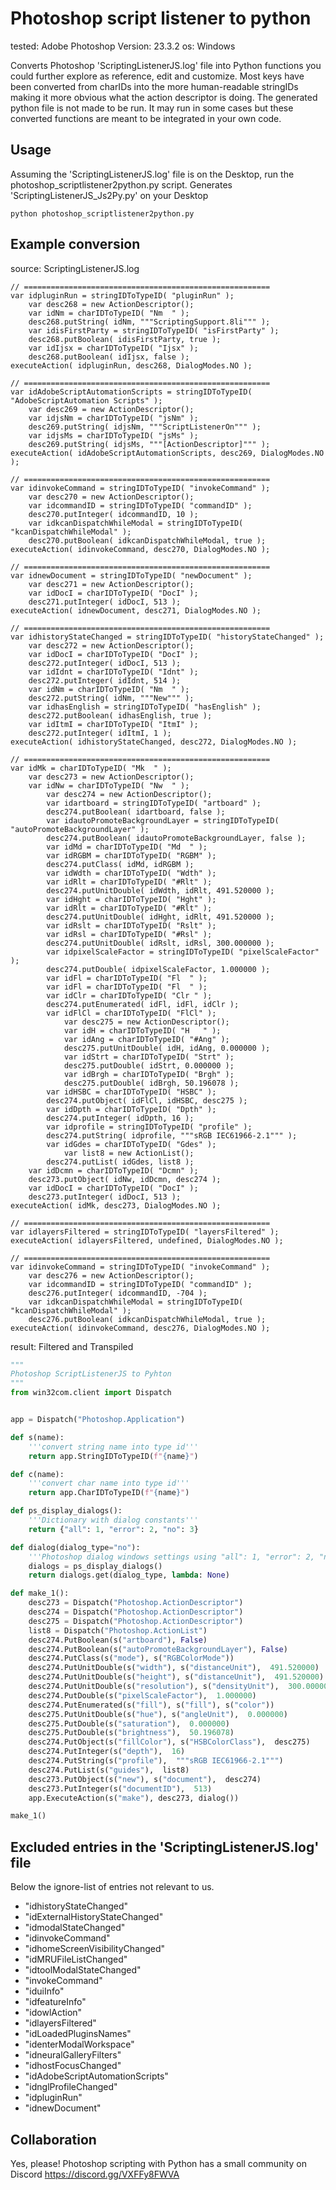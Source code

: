 # Photoshop script listener to python 
tested: Adobe Photoshop Version: 23.3.2
os: Windows

Converts Photoshop 'ScriptingListenerJS.log' file into Python functions you could further explore as reference, edit and customize.
Most keys have been converted from charIDs into the more human-readable stringIDs making it more obvious what the action descriptor is doing.
The generated python file is not made to be run. It may run in some cases but these converted functions are meant to be integrated in your own code.

## Usage

Assuming the 'ScriptingListenerJS.log' file is on the Desktop, run the photoshop_scriptlistener2python.py script. 
Generates 'ScriptingListenerJS_Js2Py.py' on your Desktop

```shell
python photoshop_scriptlistener2python.py
```

## Example conversion

source: ScriptingListenerJS.log
```log
// =======================================================
var idpluginRun = stringIDToTypeID( "pluginRun" );
    var desc268 = new ActionDescriptor();
    var idNm = charIDToTypeID( "Nm  " );
    desc268.putString( idNm, """ScriptingSupport.8li""" );
    var idisFirstParty = stringIDToTypeID( "isFirstParty" );
    desc268.putBoolean( idisFirstParty, true );
    var idIjsx = charIDToTypeID( "Ijsx" );
    desc268.putBoolean( idIjsx, false );
executeAction( idpluginRun, desc268, DialogModes.NO );

// =======================================================
var idAdobeScriptAutomationScripts = stringIDToTypeID( "AdobeScriptAutomation Scripts" );
    var desc269 = new ActionDescriptor();
    var idjsNm = charIDToTypeID( "jsNm" );
    desc269.putString( idjsNm, """ScriptListenerOn""" );
    var idjsMs = charIDToTypeID( "jsMs" );
    desc269.putString( idjsMs, """[ActionDescriptor]""" );
executeAction( idAdobeScriptAutomationScripts, desc269, DialogModes.NO );

// =======================================================
var idinvokeCommand = stringIDToTypeID( "invokeCommand" );
    var desc270 = new ActionDescriptor();
    var idcommandID = stringIDToTypeID( "commandID" );
    desc270.putInteger( idcommandID, 10 );
    var idkcanDispatchWhileModal = stringIDToTypeID( "kcanDispatchWhileModal" );
    desc270.putBoolean( idkcanDispatchWhileModal, true );
executeAction( idinvokeCommand, desc270, DialogModes.NO );

// =======================================================
var idnewDocument = stringIDToTypeID( "newDocument" );
    var desc271 = new ActionDescriptor();
    var idDocI = charIDToTypeID( "DocI" );
    desc271.putInteger( idDocI, 513 );
executeAction( idnewDocument, desc271, DialogModes.NO );

// =======================================================
var idhistoryStateChanged = stringIDToTypeID( "historyStateChanged" );
    var desc272 = new ActionDescriptor();
    var idDocI = charIDToTypeID( "DocI" );
    desc272.putInteger( idDocI, 513 );
    var idIdnt = charIDToTypeID( "Idnt" );
    desc272.putInteger( idIdnt, 514 );
    var idNm = charIDToTypeID( "Nm  " );
    desc272.putString( idNm, """New""" );
    var idhasEnglish = stringIDToTypeID( "hasEnglish" );
    desc272.putBoolean( idhasEnglish, true );
    var idItmI = charIDToTypeID( "ItmI" );
    desc272.putInteger( idItmI, 1 );
executeAction( idhistoryStateChanged, desc272, DialogModes.NO );

// =======================================================
var idMk = charIDToTypeID( "Mk  " );
    var desc273 = new ActionDescriptor();
    var idNw = charIDToTypeID( "Nw  " );
        var desc274 = new ActionDescriptor();
        var idartboard = stringIDToTypeID( "artboard" );
        desc274.putBoolean( idartboard, false );
        var idautoPromoteBackgroundLayer = stringIDToTypeID( "autoPromoteBackgroundLayer" );
        desc274.putBoolean( idautoPromoteBackgroundLayer, false );
        var idMd = charIDToTypeID( "Md  " );
        var idRGBM = charIDToTypeID( "RGBM" );
        desc274.putClass( idMd, idRGBM );
        var idWdth = charIDToTypeID( "Wdth" );
        var idRlt = charIDToTypeID( "#Rlt" );
        desc274.putUnitDouble( idWdth, idRlt, 491.520000 );
        var idHght = charIDToTypeID( "Hght" );
        var idRlt = charIDToTypeID( "#Rlt" );
        desc274.putUnitDouble( idHght, idRlt, 491.520000 );
        var idRslt = charIDToTypeID( "Rslt" );
        var idRsl = charIDToTypeID( "#Rsl" );
        desc274.putUnitDouble( idRslt, idRsl, 300.000000 );
        var idpixelScaleFactor = stringIDToTypeID( "pixelScaleFactor" );
        desc274.putDouble( idpixelScaleFactor, 1.000000 );
        var idFl = charIDToTypeID( "Fl  " );
        var idFl = charIDToTypeID( "Fl  " );
        var idClr = charIDToTypeID( "Clr " );
        desc274.putEnumerated( idFl, idFl, idClr );
        var idFlCl = charIDToTypeID( "FlCl" );
            var desc275 = new ActionDescriptor();
            var idH = charIDToTypeID( "H   " );
            var idAng = charIDToTypeID( "#Ang" );
            desc275.putUnitDouble( idH, idAng, 0.000000 );
            var idStrt = charIDToTypeID( "Strt" );
            desc275.putDouble( idStrt, 0.000000 );
            var idBrgh = charIDToTypeID( "Brgh" );
            desc275.putDouble( idBrgh, 50.196078 );
        var idHSBC = charIDToTypeID( "HSBC" );
        desc274.putObject( idFlCl, idHSBC, desc275 );
        var idDpth = charIDToTypeID( "Dpth" );
        desc274.putInteger( idDpth, 16 );
        var idprofile = stringIDToTypeID( "profile" );
        desc274.putString( idprofile, """sRGB IEC61966-2.1""" );
        var idGdes = charIDToTypeID( "Gdes" );
            var list8 = new ActionList();
        desc274.putList( idGdes, list8 );
    var idDcmn = charIDToTypeID( "Dcmn" );
    desc273.putObject( idNw, idDcmn, desc274 );
    var idDocI = charIDToTypeID( "DocI" );
    desc273.putInteger( idDocI, 513 );
executeAction( idMk, desc273, DialogModes.NO );

// =======================================================
var idlayersFiltered = stringIDToTypeID( "layersFiltered" );
executeAction( idlayersFiltered, undefined, DialogModes.NO );

// =======================================================
var idinvokeCommand = stringIDToTypeID( "invokeCommand" );
    var desc276 = new ActionDescriptor();
    var idcommandID = stringIDToTypeID( "commandID" );
    desc276.putInteger( idcommandID, -704 );
    var idkcanDispatchWhileModal = stringIDToTypeID( "kcanDispatchWhileModal" );
    desc276.putBoolean( idkcanDispatchWhileModal, true );
executeAction( idinvokeCommand, desc276, DialogModes.NO );

```

result: Filtered and Transpiled
```py
"""
Photoshop ScriptListenerJS to Pyhton
"""
from win32com.client import Dispatch


app = Dispatch("Photoshop.Application")

def s(name):
    '''convert string name into type id'''
    return app.StringIDToTypeID(f"{name}")

def c(name):
    '''convert char name into type id'''
    return app.CharIDToTypeID(f"{name}")

def ps_display_dialogs():
    '''Dictionary with dialog constants'''
    return {"all": 1, "error": 2, "no": 3}

def dialog(dialog_type="no"):
    '''Photoshop dialog windows settings using "all": 1, "error": 2, "no": 3'''
    dialogs = ps_display_dialogs()
    return dialogs.get(dialog_type, lambda: None)

def make_1():
    desc273 = Dispatch("Photoshop.ActionDescriptor")
    desc274 = Dispatch("Photoshop.ActionDescriptor")
    desc275 = Dispatch("Photoshop.ActionDescriptor")
    list8 = Dispatch("Photoshop.ActionList")
    desc274.PutBoolean(s("artboard"), False)
    desc274.PutBoolean(s("autoPromoteBackgroundLayer"), False)
    desc274.PutClass(s("mode"), s("RGBColorMode"))
    desc274.PutUnitDouble(s("width"), s("distanceUnit"),  491.520000)
    desc274.PutUnitDouble(s("height"), s("distanceUnit"),  491.520000)
    desc274.PutUnitDouble(s("resolution"), s("densityUnit"),  300.000000)
    desc274.PutDouble(s("pixelScaleFactor"),  1.000000)
    desc274.PutEnumerated(s("fill"), s("fill"), s("color"))
    desc275.PutUnitDouble(s("hue"), s("angleUnit"),  0.000000)
    desc275.PutDouble(s("saturation"),  0.000000)
    desc275.PutDouble(s("brightness"),  50.196078)
    desc274.PutObject(s("fillColor"), s("HSBColorClass"),  desc275)
    desc274.PutInteger(s("depth"),  16)
    desc274.PutString(s("profile"),  """sRGB IEC61966-2.1""")
    desc274.PutList(s("guides"),  list8)
    desc273.PutObject(s("new"), s("document"),  desc274)
    desc273.PutInteger(s("documentID"),  513)
    app.ExecuteAction(s("make"), desc273, dialog())

make_1()

```

## Excluded entries in the 'ScriptingListenerJS.log' file

Below the ignore-list of entries not relevant to us.

- "idhistoryStateChanged"
- "idExternalHistoryStateChanged"
- "idmodalStateChanged"
- "idinvokeCommand"
- "idhomeScreenVisibilityChanged"
- "idMRUFileListChanged"
- "idtoolModalStateChanged"
- "invokeCommand"
- "iduiInfo"
- "idfeatureInfo"
- "idowlAction"
- "idlayersFiltered"
- "idLoadedPluginsNames"
- "identerModalWorkspace"
- "idneuralGalleryFilters"
- "idhostFocusChanged"
- "idAdobeScriptAutomationScripts"
- "idnglProfileChanged"
- "idpluginRun"
- "idnewDocument"
 

## Collaboration 

Yes, please! Photoshop scripting with Python has a small community on Discord https://discord.gg/VXFFy8FWVA


